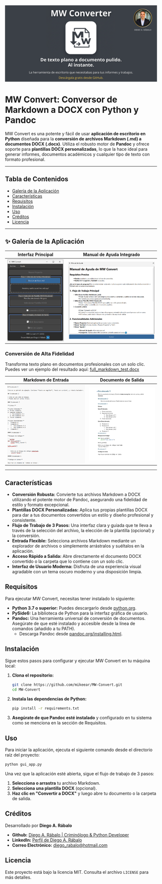 ![Banner de MW Converter](assets/banner.png)

# MW Convert: Conversor de Markdown a DOCX con Python y Pandoc

MW Convert es una potente y fácil de usar **aplicación de escritorio en Python** diseñada para la **conversión de archivos Markdown (.md) a documentos DOCX (.docx)**. Utiliza el robusto motor de **Pandoc** y ofrece soporte para **plantillas DOCX personalizadas**, lo que la hace ideal para generar informes, documentos académicos y cualquier tipo de texto con formato profesional.

---

## Tabla de Contenidos
- [Galería de la Aplicación](#-galería-de-la-aplicación)
- [Características](#características)
- [Requisitos](#requisitos)
- [Instalación](#instalación)
- [Uso](#uso)
- [Créditos](#créditos)
- [Licencia](#licencia)

---

## ✨ Galería de la Aplicación

| Interfaz Principal | Manual de Ayuda Integrado |
| :---: | :---: |
| ![Captura de la aplicación MW Convert](assets/app-screenshot.png) | ![Captura del manual de ayuda](assets/help-manual.png) |

### Conversión de Alta Fidelidad

Transforma texto plano en documentos profesionales con un solo clic. Puedes ver un ejemplo del resultado aquí: [full_markdown_test.docx](examples/output/full_markdown_test.docx)

| Markdown de Entrada | Documento de Salida |
| :---: | :---: |
| ![Ejemplo de código Markdown](assets/markdown-example.png) | ![Ejemplo de documento de salida](assets/output-example.png) |

---

## Características

-   **Conversión Robusta:** Convierte tus archivos Markdown a DOCX utilizando el potente motor de Pandoc, asegurando una fidelidad de estilo y formato excepcional.
-   **Plantillas DOCX Personalizadas:** Aplica tus propias plantillas DOCX para dar a tus documentos convertidos un estilo y diseño profesional y consistente.
-   **Flujo de Trabajo de 3 Pasos:** Una interfaz clara y guiada que te lleva a través de la selección del archivo, la elección de la plantilla (opcional) y la conversión.
-   **Entrada Flexible:** Selecciona archivos Markdown mediante un explorador de archivos o simplemente arrástralos y suéltalos en la aplicación.
-   **Acceso Rápido a Salida:** Abre directamente el documento DOCX convertido o la carpeta que lo contiene con un solo clic.
-   **Interfaz de Usuario Moderna:** Disfruta de una experiencia visual agradable con un tema oscuro moderno y una disposición limpia.

## Requisitos

Para ejecutar MW Convert, necesitas tener instalado lo siguiente:

-   **Python 3.7 o superior:** Puedes descargarlo desde [python.org](https://www.python.org/).
-   **PySide6:** La biblioteca de Python para la interfaz gráfica de usuario.
-   **Pandoc:** Una herramienta universal de conversión de documentos. Asegúrate de que esté instalado y accesible desde la línea de comandos (añadido a tu PATH).
    -   Descarga Pandoc desde [pandoc.org/installing.html](https://pandoc.org/installing.html).

## Instalación

Sigue estos pasos para configurar y ejecutar MW Convert en tu máquina local:

1.  **Clona el repositorio:**
    ```bash
    git clone https://github.com/mikeear/MW-Convert.git
    cd MW-Convert
    ```

2.  **Instala las dependencias de Python:**
    ```bash
    pip install -r requirements.txt
    ```

3.  **Asegúrate de que Pandoc esté instalado** y configurado en tu sistema como se menciona en la sección de Requisitos.

## Uso

Para iniciar la aplicación, ejecuta el siguiente comando desde el directorio raíz del proyecto:

```bash
python gui_app.py
```

Una vez que la aplicación esté abierta, sigue el flujo de trabajo de 3 pasos:

1.  **Selecciona o arrastra** tu archivo Markdown.
2.  **Selecciona una plantilla DOCX** (opcional).
3.  **Haz clic en "Convertir a DOCX"** y luego abre tu documento o la carpeta de salida.

## Créditos

Desarrollado por **Diego A. Rábalo**

-   **Github:**  [Diego A. Rábalo | Criminólogo & Python Developer](https://github.com/mikear) 
-   **LinkedIn:** [Perfil de Diego A. Rábalo](https://www.linkedin.com/in/rabalo)
-   **Correo Electrónico:** [diego_rabalo@hotmail.com](mailto:diego_rabalo@hotmail.com)

## Licencia

Este proyecto está bajo la licencia MIT. Consulta el archivo `LICENSE` para más detalles.

